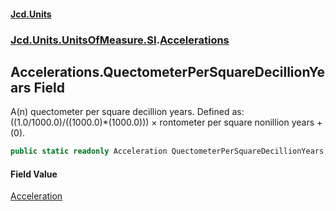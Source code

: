 #### [Jcd.Units](index.md 'index')
### [Jcd.Units.UnitsOfMeasure.SI](Jcd.Units.UnitsOfMeasure.SI.md 'Jcd.Units.UnitsOfMeasure.SI').[Accelerations](Accelerations.md 'Jcd.Units.UnitsOfMeasure.SI.Accelerations')

## Accelerations.QuectometerPerSquareDecillionYears Field

A(n) quectometer per square decillion years. Defined as: ((1.0/1000.0)/((1000.0)*(1000.0))) × rontometer per square nonillion years + (0).

```csharp
public static readonly Acceleration QuectometerPerSquareDecillionYears;
```

#### Field Value
[Acceleration](Acceleration.md 'Jcd.Units.UnitTypes.Acceleration')
